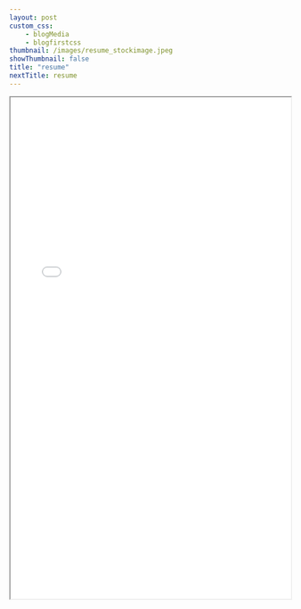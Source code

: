 ```yaml
--- 
layout: post
custom_css: 
    - blogMedia
    - blogfirstcss
thumbnail: /images/resume_stockimage.jpeg
showThumbnail: false
title: "resume"
nextTitle: resume
---
```


 <iframe src="/images/Resume_EL.pdf" width="100%" height="900px">
 </iframe>